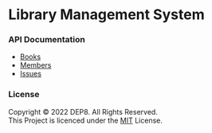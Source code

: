 # Library Management System

### API Documentation
* [Books](https://documenter.postman.com/preview/20424992-bb7eb601-eee2-46a0-8061-7b10a96453f9?environment=&versionTag=latest&apiName=CURRENT&version=latest&documentationLayout=classic-double-column&right-sidebar=303030&top-bar=FFFFFF&highlight=EF5B25)
* [Members](https://documenter.postman.com/preview/20424992-ebc7f532-b35b-402f-a8e3-837c47b07f42?environment=&versionTag=latest&apiName=CURRENT&version=latest&documentationLayout=classic-double-column&right-sidebar=303030&top-bar=FFFFFF&highlight=EF5B25)
* [Issues](https://documenter.postman.com/preview/20424992-c1355371-7db8-4ad7-91d5-f5691bf1104b?environment=&versionTag=latest&apiName=CURRENT&version=latest&documentationLayout=classic-double-column&right-sidebar=303030&top-bar=FFFFFF&highlight=EF5B25)

### License
Copyright © 2022 DEP8. All Rights Reserved. <br>
This Project is licenced under the [MIT](LICENSE.txt) License.